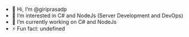 - 👋 Hi, I’m @giriprasadp
- 👀 I’m interested in C# and NodeJs (Server Development and DevOps)
- 🌱 I’m currently working on C# and NodeJs
- ⚡ Fun fact: undefined

<!---
giriprasadp/giriprasadp is a ✨ special ✨ repository because its `README.md` (this file) appears on your GitHub profile.
You can click the Preview link to take a look at your changes.
--->
